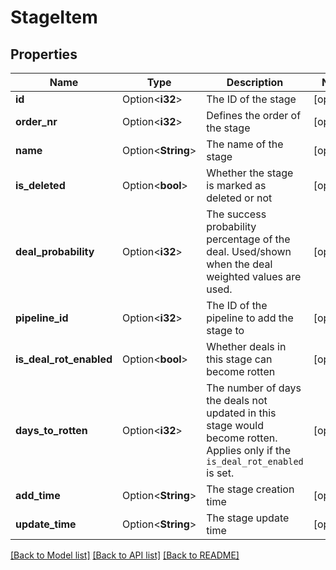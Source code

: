 # StageItem

## Properties

Name | Type | Description | Notes
------------ | ------------- | ------------- | -------------
**id** | Option<**i32**> | The ID of the stage | [optional]
**order_nr** | Option<**i32**> | Defines the order of the stage | [optional]
**name** | Option<**String**> | The name of the stage | [optional]
**is_deleted** | Option<**bool**> | Whether the stage is marked as deleted or not | [optional]
**deal_probability** | Option<**i32**> | The success probability percentage of the deal. Used/shown when the deal weighted values are used. | [optional]
**pipeline_id** | Option<**i32**> | The ID of the pipeline to add the stage to | [optional]
**is_deal_rot_enabled** | Option<**bool**> | Whether deals in this stage can become rotten | [optional]
**days_to_rotten** | Option<**i32**> | The number of days the deals not updated in this stage would become rotten. Applies only if the `is_deal_rot_enabled` is set. | [optional]
**add_time** | Option<**String**> | The stage creation time | [optional]
**update_time** | Option<**String**> | The stage update time | [optional]

[[Back to Model list]](../README.md#documentation-for-models) [[Back to API list]](../README.md#documentation-for-api-endpoints) [[Back to README]](../README.md)


